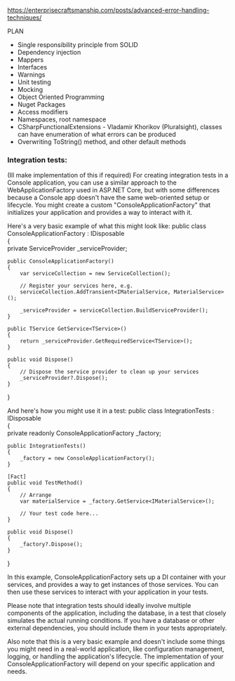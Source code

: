 ﻿https://enterprisecraftsmanship.com/posts/advanced-error-handling-techniques/


PLAN
* Single responsibility principle from SOLID
* Dependency injection
* Mappers
* Interfaces
* Warnings
* Unit testing
* Mocking
* Object Oriented Programming
* Nuget Packages
* Access modifiers
* Namespaces, root namespace
* CSharpFunctionalExtensions - Vladamir Khorikov (Pluralsight), classes can have enumeration of what errors can be produced
* Overwriting ToString() method, and other default methods





### Integration tests:
(Ill make implementation of this if required)
For creating integration tests in a Console application, you can use a similar approach to the WebApplicationFactory used in ASP.NET Core, but with some differences because a Console app doesn't have the same web-oriented setup or lifecycle. You might create a custom "ConsoleApplicationFactory" that initializes your application and provides a way to interact with it.

Here's a very basic example of what this might look like:
public class ConsoleApplicationFactory : IDisposable  
{  
private ServiceProvider _serviceProvider;

    public ConsoleApplicationFactory()  
    {  
        var serviceCollection = new ServiceCollection();  
  
        // Register your services here, e.g.  
        serviceCollection.AddTransient<IMaterialService, MaterialService>();  
  
        _serviceProvider = serviceCollection.BuildServiceProvider();  
    }  
  
    public TService GetService<TService>()  
    {  
        return _serviceProvider.GetRequiredService<TService>();  
    }  
  
    public void Dispose()  
    {  
        // Dispose the service provider to clean up your services  
        _serviceProvider?.Dispose();  
    }  
}

And here's how you might use it in a test:
public class IntegrationTests : IDisposable  
{  
private readonly ConsoleApplicationFactory _factory;

    public IntegrationTests()  
    {  
        _factory = new ConsoleApplicationFactory();  
    }  
  
    [Fact]  
    public void TestMethod()  
    {  
        // Arrange  
        var materialService = _factory.GetService<IMaterialService>();  
          
        // Your test code here...  
    }  
  
    public void Dispose()  
    {  
        _factory?.Dispose();  
    }  
}

In this example, ConsoleApplicationFactory sets up a DI container with your services, and provides a way to get instances of those services. You can then use these services to interact with your application in your tests.

Please note that integration tests should ideally involve multiple components of the application, including the database, in a test that closely simulates the actual running conditions. If you have a database or other external dependencies, you should include them in your tests appropriately.

Also note that this is a very basic example and doesn't include some things you might need in a real-world application, like configuration management, logging, or handling the application's lifecycle. The implementation of your ConsoleApplicationFactory will depend on your specific application and needs.

